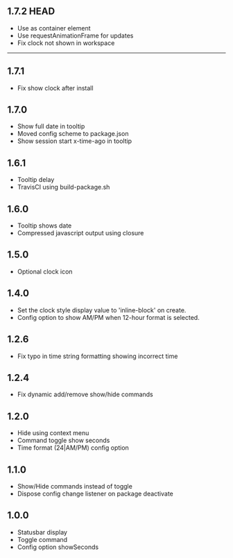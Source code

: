 
## 1.7.2 HEAD
* Use <time> as container element
* Use requestAnimationFrame for updates
* Fix clock not shown in workspace

---

## 1.7.1
* Fix show clock after install

## 1.7.0
* Show full date in tooltip
* Moved config scheme to package.json
* Show session start x-time-ago in tooltip

## 1.6.1
* Tooltip delay
* TravisCI using build-package.sh

## 1.6.0
* Tooltip shows date
* Compressed javascript output using closure

## 1.5.0
* Optional clock icon

## 1.4.0
* Set the clock style display value to 'inline-block' on create.
* Config option to show AM/PM when 12-hour format is selected.

## 1.2.6
* Fix typo in time string formatting showing incorrect time

## 1.2.4
* Fix dynamic add/remove show/hide commands

## 1.2.0
* Hide using context menu
* Command toggle show seconds
* Time format (24|AM/PM) config option

## 1.1.0
* Show/Hide commands instead of toggle
* Dispose config change listener on package deactivate

## 1.0.0
* Statusbar display
* Toggle command
* Config option showSeconds
